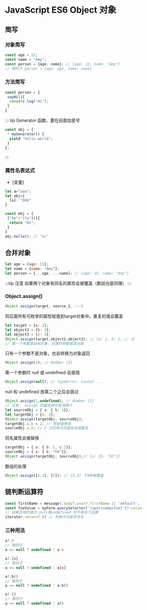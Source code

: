 # JavaScript ES6 Object 对象

## 简写

### 对象简写

```js
const age = 12;
const name = "Amy";
const person = {age, name}; // {age: 12, name: "Amy"}
// 等同于 person = {age: age, name: name}
```

### 方法简写

```js
const person = {
 sayHi(){
  console.log("Hi");
 }
}
```

::: tip Generator 函数，要在前面加星号
```js
const obj = {
 * myGenerator() {
  yield 'hello world';
 }
};
```
:::

### 属性名表达式

-  [变量]

```js
let a="aaa";
let obj={
  [a]: "bbb"
}

const obj = {
 ["he"+"llo"](){
  return "Hi";
 }
}
obj.hello(); // "Hi"
```

## 合并对象

```js
let age = {age: 15};
let name = {name: "Amy"};
let person = {...age, ...name}; // {age: 15, name: "Amy"}
```
:::tip 注意
如果两个对象有同名的属性会被覆盖（数组也是同理）
:::

### Object.assign()

```js
Object.assign(target, source_1, ···) 
```

将后面所有可枚举的属性赋值到target对象中。重复的值会覆盖

```js
let target = {a: 1};
let object2 = {b: 2};
let object3 = {c: 3};
Object.assign(target,object2,object3); // {a: 1, b: 2, c: 3}
// 第一个参数是目标对象，后面的参数是源对象
```

只有一个参数不是对象，也会转换为对象返回

```js
Object.assign(3); // Number {3}
```

第一个参数时 null 或 undefined 会报错

```js
Object.assign(null); // TypeError: Cannot ...
```

null 和 undefined 放第二个之后会跳过

```js
Object.assign(1,undefined); // Number {1}
// 注意： assign 的属性拷贝是浅拷贝
let sourceObj = { a: { b: 1}};
let targetObj = {c: 3};
Object.assign(targetObj, sourceObj);
targetObj.a.b = 2; // 原始值修改
sourceObj.a.b; // 2 已经拷贝的值也会跟着变
```

同名属性会被替换

```js
targetObj = { a: { b: 1, c:2}};
sourceObj = { a: { b: "hh"}};
Object.assign(targetObj, sourceObj);// {a: {b: "hh"}}
```

数组的处理

```js
Object.assign([2,3], [5]); // [5,3] 下标0被覆盖
```

## 链判断运算符

```js
const firstName = message?.body?.user?.firstName || 'default';
const fooValue = myForm.querySelector('input[name=foo]')?.value
// 如果左侧的值为 null或undefined 则不再往下运算
iterator.return?.() // 判断方法是否存在
```

### 三种用法

```js
a?.b
// 等同于
a == null ? undefined : a.b

a?.[x]
// 等同于
a == null ? undefined : a[x]

a?.b()
// 等同于
a == null ? undefined : a.b()

a?.()
// 等同于
a == null ? undefined : a()
```

